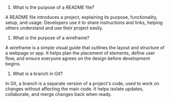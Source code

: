 1. What is the purpose of a README file?

A README file introduces a project, explaining its purpose, functionality, setup, and usage. Developers use it to share instructions and links, helping others understand and use their project easily.


1. What is the purpose of a wireframe?

A wireframe is a simple visual guide that outlines the layout and structure of a webpage or app. It helps plan the placement of elements, define user flow, and ensure everyone agrees on the design before development begins.


1. What is a branch in Git?

In Git, a branch is a separate version of a project's code, used to work on changes without affecting the main code. It helps isolate updates, collaborate, and merge changes back when ready.